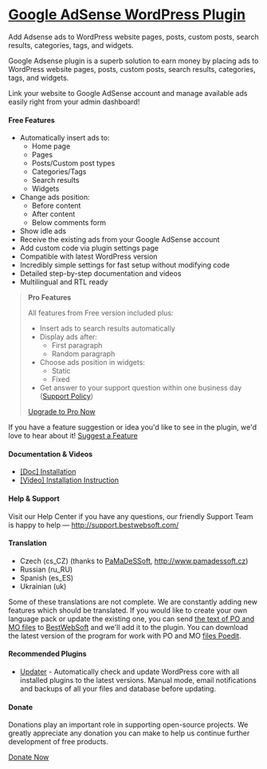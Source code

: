 <a href="https://bestwebsoft.com/products/wordpress/plugins/google-adsense/" target=_blank>Google AdSense WordPress Plugin</a>
========================

Add Adsense ads to WordPress website pages, posts, custom posts, search results, categories, tags, and widgets.

<p>Google Adsense plugin is a superb solution to earn money by placing ads to WordPress website pages, posts, custom posts, search results, categories, tags, and widgets.</p>

<p>Link your website to Google AdSense account and manage available ads easily right from your admin dashboard!</p>


<div class='video'></div>


<h4>Free Features</h4>

<ul>
<li>Automatically insert ads to:

<ul>
<li>Home page</li>
<li>Pages</li>
<li>Posts/Custom post types</li>
<li>Categories/Tags</li>
<li>Search results</li>
<li>Widgets</li>
</ul></li>
<li>Change ads position:

<ul>
<li>Before content</li>
<li>After content</li>
<li>Below comments form</li>
</ul></li>
<li>Show idle ads </li>
<li>Receive the existing ads from your Google AdSense account</li>
<li>Add custom code via plugin settings page</li>
<li>Compatible with latest WordPress version</li>
<li>Incredibly simple settings for fast setup without modifying code</li>
<li>Detailed step-by-step documentation and videos</li>
<li>Multilingual and RTL ready</li>
</ul>

<blockquote>
  <p><strong>Pro Features</strong></p>
  
  <p>All features from Free version included plus:</p>
  
  <ul>
  <li>Insert ads to search results automatically </li>
  <li>Display ads after:
  
  <ul>
  <li>First paragraph</li>
  <li>Random paragraph</li>
  </ul></li>
  <li>Choose ads position in widgets:
  
  <ul>
  <li>Static</li>
  <li>Fixed</li>
  </ul></li>
  <li>Get answer to your support question within one business day (<a href="http://bestwebsoft.com/support-policy/">Support Policy</a>)</li>
  </ul>
  
  <p><a href="http://bestwebsoft.com/products/wordpress/plugins/google-adsense/?k=b68fe7a44579f45545bd6e7556143e9a">Upgrade to Pro Now</a></p>
</blockquote>

<p>If you have a feature suggestion or idea you'd like to see in the plugin, we'd love to hear about it! <a href="http://support.bestwebsoft.com/hc/en-us/requests/new">Suggest a Feature</a></p>

<h4>Documentation &#38; Videos</h4>

<ul>
<li><a href="https://docs.google.com/document/d/1P-Jb5oYadIAsJz63wbsppxhOnCX-Z27S3XzE6HNcrbI/">[Doc] Installation</a></li>
<li><a href="http://www.youtube.com/watch?v=Nkp267vxZ84">[Video] Installation Instruction</a></li>
</ul>

<h4>Help &#38; Support</h4>

<p>Visit our Help Center if you have any questions, our friendly Support Team is happy to help &#8212; <a href="http://support.bestwebsoft.com/">http://support.bestwebsoft.com/</a></p>

<h4>Translation</h4>

<ul>
<li>Czech (cs_CZ) (thanks to <a href="mailto:info@pamadessoft.cz">PaMaDeSSoft</a>, <a href="http://www.pamadessoft.cz" rel="nofollow">http://www.pamadessoft.cz</a>)</li>
<li>Russian (ru_RU)</li>
<li>Spanish (es_ES)</li>
<li>Ukrainian (uk)</li>
</ul>

<p>Some of these translations are not complete. We are constantly adding new features which should be translated. If you would like to create your own language pack or update the existing one, you can send <a href="http://codex.wordpress.org/Translating_WordPress">the text of PO and MO files</a> to <a href="http://support.bestwebsoft.com/hc/en-us/requests/new">BestWebSoft</a> and we'll add it to the plugin. You can download the latest version of the program for work with PO and MO <a href="http://www.poedit.net/download.php">files Poedit</a>.</p>

<h4>Recommended Plugins</h4>

<ul>
<li><a href="http://bestwebsoft.com/products/wordpress/plugins/updater/?k=9bfbc38d14047beca03dbc74f96cc135">Updater</a> - Automatically check and update WordPress core with all installed plugins to the latest versions. Manual mode, email notifications and backups of all your files and database before updating.</li>
</ul>

<h4>Donate</h4>

<p>Donations play an important role in supporting open-source projects. We greatly appreciate any donation you can make to help us continue further development of free products.</p>

<p><a href="http://bestwebsoft.com/donate/">Donate Now</a></p>
